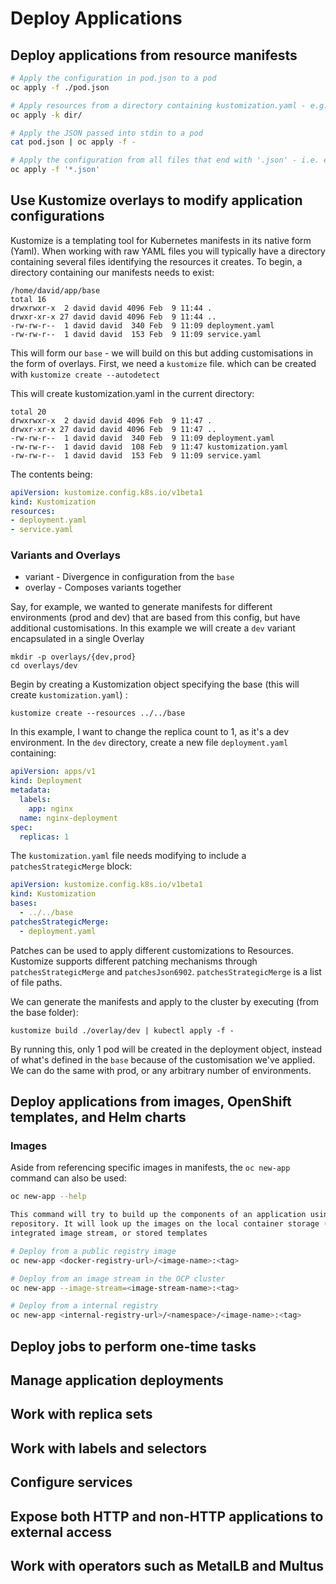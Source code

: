 # Deploy Applications

## Deploy applications from resource manifests

```bash
# Apply the configuration in pod.json to a pod
oc apply -f ./pod.json

# Apply resources from a directory containing kustomization.yaml - e.g. dir/kustomization.yaml
oc apply -k dir/

# Apply the JSON passed into stdin to a pod
cat pod.json | oc apply -f -

# Apply the configuration from all files that end with '.json' - i.e. expand wildcard characters in file names
oc apply -f '*.json'
```

## Use Kustomize overlays to modify application configurations

Kustomize is a templating tool for Kubernetes manifests in its native form (Yaml). When working with raw YAML files you will typically have a directory containing several files identifying the resources it creates. To begin, a directory containing our manifests needs to exist:

```shell
/home/david/app/base
total 16
drwxrwxr-x  2 david david 4096 Feb  9 11:44 .
drwxr-xr-x 27 david david 4096 Feb  9 11:44 ..
-rw-rw-r--  1 david david  340 Feb  9 11:09 deployment.yaml
-rw-rw-r--  1 david david  153 Feb  9 11:09 service.yaml
```

This will form our `base` - we will build on this but adding customisations in the form of overlays. First, we need a `kustomize` file. which can be created with `kustomize create --autodetect`

This will create kustomization.yaml in the current directory:

```shell
total 20
drwxrwxr-x  2 david david 4096 Feb  9 11:47 .
drwxr-xr-x 27 david david 4096 Feb  9 11:47 ..
-rw-rw-r--  1 david david  340 Feb  9 11:09 deployment.yaml
-rw-rw-r--  1 david david  108 Feb  9 11:47 kustomization.yaml
-rw-rw-r--  1 david david  153 Feb  9 11:09 service.yaml
```

The contents being:

```yaml
apiVersion: kustomize.config.k8s.io/v1beta1
kind: Kustomization
resources:
- deployment.yaml
- service.yaml
```

### Variants and Overlays

* variant - Divergence in configuration from the `base`
* overlay - Composes variants together 

Say, for example, we wanted to generate manifests for different environments (prod and dev) that are based from this config, but have additional customisations. In this example we will create a `dev` variant encapsulated in a single Overlay

```shell
mkdir -p overlays/{dev,prod}
cd overlays/dev 
```
Begin by creating a Kustomization object specifying the base (this will create `kustomization.yaml`) :

```shell
kustomize create --resources ../../base
```
In this example, I want to change the replica count to 1, as it's a dev environment. In the `dev` directory, create a new file `deployment.yaml` containing:

```yaml
apiVersion: apps/v1
kind: Deployment
metadata:
  labels:
    app: nginx
  name: nginx-deployment
spec:
  replicas: 1
```

The `kustomization.yaml` file needs modifying to include a `patchesStrategicMerge` block:

```yaml
apiVersion: kustomize.config.k8s.io/v1beta1
kind: Kustomization
bases:
  - ../../base
patchesStrategicMerge:
  - deployment.yaml
```
Patches can be used to apply different customizations to Resources. Kustomize supports different patching mechanisms through `patchesStrategicMerge` and `patchesJson6902`. `patchesStrategicMerge` is a list of file paths.

We can generate the manifests and apply to the cluster by executing (from the base folder):

```shell
kustomize build ./overlay/dev | kubectl apply -f -
```

By running this, only 1 pod will be created in the deployment object, instead of what's defined in the `base` because of the customisation we've applied. We can do the same with prod, or any arbitrary number of environments.

## Deploy applications from images, OpenShift templates, and Helm charts

### Images

Aside from referencing specific images in manifests, the `oc new-app` command can also be used:

```bash
oc new-app --help

This command will try to build up the components of an application using **images**, templates, or code that has a public
repository. It will look up the images on the local container storage (if available), a container image registry, an
integrated image stream, or stored templates

# Deploy from a public registry image
oc new-app <docker-registry-url>/<image-name>:<tag>

# Deploy from an image stream in the OCP cluster
oc new-app --image-stream=<image-stream-name>:<tag>

# Deploy from a internal registry
oc new-app <internal-registry-url>/<namespace>/<image-name>:<tag>
```

## Deploy jobs to perform one-time tasks

## Manage application deployments

## Work with replica sets

## Work with labels and selectors

## Configure services

## Expose both HTTP and non-HTTP applications to external access

## Work with operators such as MetalLB and Multus
